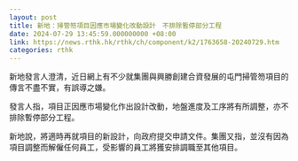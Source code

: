 ```yaml
---
layout: post
title: 新地：掃管笏項目因應市場變化改動設計　不排除暫停部分工程
date: 2024-07-29 13:45:59.000000000 +08:00
link: https://news.rthk.hk/rthk/ch/component/k2/1763658-20240729.htm
categories: rthk
---
```


新地發言人澄清，近日網上有不少就集團與興勝創建合資發展的屯門掃管笏項目的傳言不盡不實，有誤導之嫌。

發言人指，項目正因應市場變化作出設計改動，地盤進度及工序將有所調整，亦不排除暫停部分工程。

新地說，將適時再就項目的新設計，向政府提交申請文件。集團又指，並沒有因為項目調整而解僱任何員工，受影響的員工將獲安排調職至其他項目。
